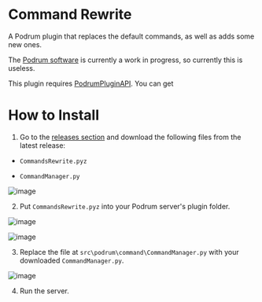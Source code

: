 # Command Rewrite
A Podrum plugin that replaces the default commands, as well as adds some new ones.

The [Podrum software](https://github.com/Podrum/Podrum) is currently a work in progress, so currently this is useless.

This plugin requires [PodrumPluginAPI](https://github.com/plun1331/PodrumPluginAPI). You can get

# How to Install
1. Go to the [releases section](https://github.com/plun1331/PodrumCommandRewrite/releases) and download the following files from the latest release:
  
  - `CommandsRewrite.pyz`
  
  - `CommandManager.py`
  
  ![image](https://user-images.githubusercontent.com/49261529/103855273-32426e00-5067-11eb-8d42-54b29dee27e6.png)
  
  
2. Put `CommandsRewrite.pyz` into your Podrum server's plugin folder.

  ![image](https://user-images.githubusercontent.com/49261529/103855119-cd871380-5066-11eb-9444-bc1ed935017f.png)

  ![image](https://user-images.githubusercontent.com/49261529/103855149-e55e9780-5066-11eb-8d5d-d1011eab92e6.png)


3. Replace the file at `src\podrum\command\CommandManager.py` with your downloaded `CommandManager.py`.

  ![image](https://user-images.githubusercontent.com/49261529/103855319-4d14e280-5067-11eb-8d2a-ff19e0acf5cd.png)

4. Run the server.

